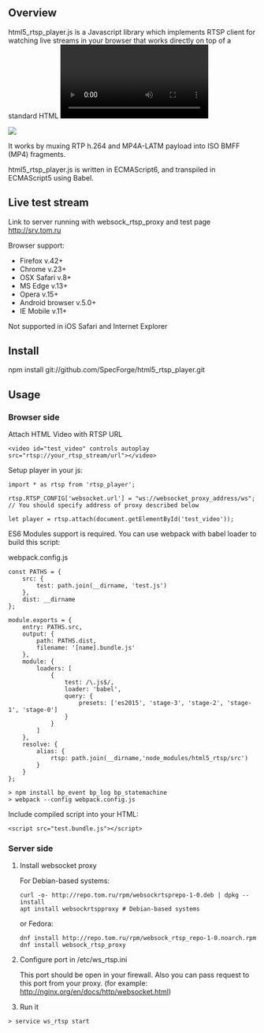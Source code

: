 ## Overview

html5_rtsp_player.js is a Javascript library which implements RTSP client for watching live streams in your browser 
that works directly on top of a standard HTML <video> element. 
It requires support of HTML5 Video with Media Sources Extensions for playback. Also player relies on server-side websocket 
proxy for retransmitting RTSP streams to browser.

![](http://www.specforge.com/images/html5_rtsp_player/html5_player.png)
      
It works by muxing RTP h.264 and MP4A-LATM payload into ISO BMFF (MP4) fragments. 

html5_rtsp_player.js is written in ECMAScript6, and transpiled in ECMAScript5 using Babel.

## Live test stream

Link to server running with websock_rtsp_proxy and test page http://srv.tom.ru

Browser support: 

* Firefox v.42+
* Chrome v.23+
* OSX Safari v.8+
* MS Edge v.13+
* Opera v.15+
* Android browser v.5.0+
* IE Mobile v.11+

Not supported in iOS Safari and Internet Explorer

## Install

npm install git://github.com/SpecForge/html5_rtsp_player.git

## Usage

### Browser side

Attach HTML Video with RTSP URL
```
<video id="test_video" controls autoplay src="rtsp://your_rtsp_stream/url"></video>
```

Setup player in your js:

```
import * as rtsp from 'rtsp_player';

rtsp.RTSP_CONFIG['websocket.url'] = "ws://websocket_proxy_address/ws"; // You should specify address of proxy described below

let player = rtsp.attach(document.getElementById('test_video'));
```

ES6 Modules support is required. You can use webpack with babel loader to build this script:

webpack.config.js
```
const PATHS = {
    src: {
        test: path.join(__dirname, 'test.js')
    },
    dist: __dirname
};

module.exports = {
    entry: PATHS.src,
    output: {
        path: PATHS.dist,
        filename: '[name].bundle.js'
    },
    module: {
        loaders: [
            {
                test: /\.js$/,
                loader: 'babel',
                query: {
                    presets: ['es2015', 'stage-3', 'stage-2', 'stage-1', 'stage-0']
                }
            }
        ]
    },
    resolve: {
        alias: {
            rtsp: path.join(__dirname,'node_modules/html5_rtsp/src')
        }
    }
};
```


```
> npm install bp_event bp_log bp_statemachine
> webpack --config webpack.config.js
```

Include compiled script into your HTML:

```
<script src="test.bundle.js"></script>
```

### Server side

1. Install websocket proxy

    For Debian-based systems:
        
    ```
    curl -o- http://repo.tom.ru/rpm/websockrtsprepo-1-0.deb | dpkg --install 
    apt install websockrtspproxy # Debian-based systems
    ```

    or Fedora:
    
    ```
    dnf install http://repo.tom.ru/rpm/websock_rtsp_repo-1-0.noarch.rpm
    dnf install websock_rtsp_proxy
    ```

2. Configure port in /etc/ws_rtsp.ini

    This port should be open in your firewall. Also you can pass request to this port from your proxy. (for example: http://nginx.org/en/docs/http/websocket.html) 

3. Run it

```
> service ws_rtsp start
```
